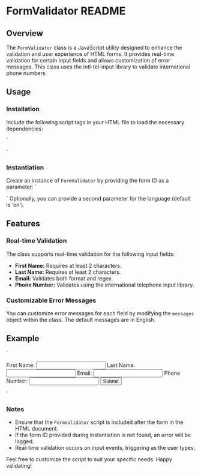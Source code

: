# FormValidator README

## Overview

The `FormValidator` class is a JavaScript utility designed to enhance the validation and user experience of HTML forms. It provides real-time validation for certain input fields and allows customization of error messages. This class uses the intl-tel-input library to validate international phone numbers.

## Usage

### Installation

Include the following script tags in your HTML file to load the necessary dependencies:

`

<!-- intl-tel-input script -->
<script src="https://cdn.jsdelivr.net/npm/intl-tel-input@18.2.1/build/js/intlTelInput.min.js"></script>
<!-- FormValidator script -->
<script src="path/to/FormValidator.js"></script>

`

### Instantiation

Create an instance of `FormValidator` by providing the form ID as a parameter:
`

<script>
const formValidator1 = new FormValidator('myForm1'); 
</script>

`
Optionally, you can provide a second parameter for
the language (default is 'en').

## Features

### Real-time Validation

The class supports real-time validation for the following input fields:

-   **First Name:** Requires at least 2 characters.
-   **Last Name:** Requires at least 2 characters.
-   **Email:** Validates both format and regex.
-   **Phone Number:** Validates using the international telephone input library.

### Customizable Error Messages

You can customize error messages for each field by modifying the `messages`
object within the class. The default messages are in English.

## Example

`

<form id="myForm1">
    <label for="firstName">First Name:</label>
    <input type="text" id="firstName" name="firstName" />
    <span id="firstNameError" class="error"></span>
    <label for="lastName">Last Name:</label>
    <input type="text" id="lastName" name="lastName" />
    <span id="lastNameError" class="error"></span>
    <label for="email">Email:</label>
    <input type="email" id="email" name="email" />
    <span id="emailError" class="error"></span>
    <label for="phoneNumber">Phone Number:</label>
    <input type="tel" id="phoneNumber" name="phoneNumber" />
    <span id="phoneNumberError" class="error"></span>
    <input type="submit" value="Submit" />
</form>
<!-- Include the necessary scripts and instantiate FormValidator -->
<script src="https://cdn.jsdelivr.net/npm/intl-tel-input@18.2.1/build/js/intlTelInput.min.js"></script>
<script src="path/to/FormValidator.js"></script>
<script>
    const formValidator1 = new FormValidator('myForm1');
</script>
`

### Notes

-   Ensure that the `FormValidator` script is included after the form in the HTML document.
-   If the form ID provided during instantiation is not found, an error will be logged.
-   Real-time validation occurs on input events, triggering as the user types.

Feel free to customize the script to suit your specific needs. Happy validating!
